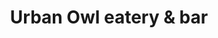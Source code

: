 ---
title: Urban Owl eatery & bar
ravintola: ye
ruka: ye
slug: https://urbanowl.fi/
kuvaus: Urban Owl tuo Rukan rinteille uudet tuulet!
update: 2022-02-11-12:13
---